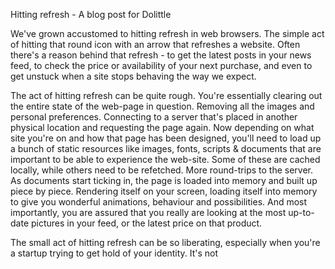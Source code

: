 Hitting refresh - A blog post for Dolittle

We've grown accustomed to hitting refresh in web browsers. The simple act of hitting that round icon with an arrow that refreshes a website. Often there's a reason behind that refresh - to get the latest posts in your news feed, to check the price or availability of your next purchase, and even to get unstuck when a site stops behaving the way we expect.

The act of hitting refresh can be quite rough. You're essentially clearing out the entire state of the web-page in question. Removing all the images and personal preferences. Connecting to a server that's placed in another physical location and requesting the page again. Now depending on what site you're on and how that page has been designed, you'll need to load up a bunch of static resources like images, fonts, scripts & documents that are important to be able to experience the web-site. Some of these are cached locally, while others need to be refetched. More round-trips to the server. As documents start ticking in, the page is loaded into memory and built up piece by piece. Rendering itself on your screen, loading itself into memory to give you wonderful animations, behaviour and possibilities. And most importantly, you are assured that you really are looking at the most up-to-date pictures in your feed, or the latest price on that product.

The small act of hitting refresh can be so liberating, especially when you're a startup trying to get hold of your identity. It's not